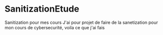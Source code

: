# SanitizationEtude
Sanitization pour mes cours
J'ai pour projet de faire de la sanetization pour mon cours de cybersecurité, voila ce que j'ai fais
